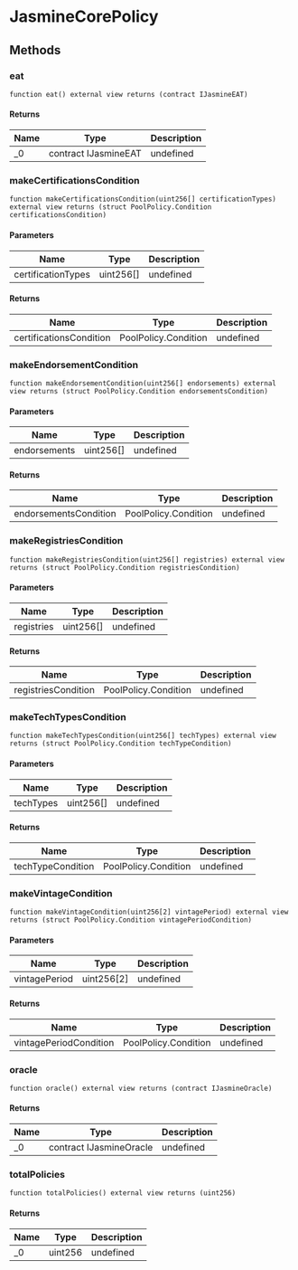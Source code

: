 # JasmineCorePolicy









## Methods

### eat

```solidity
function eat() external view returns (contract IJasmineEAT)
```






#### Returns

| Name | Type | Description |
|---|---|---|
| _0 | contract IJasmineEAT | undefined |

### makeCertificationsCondition

```solidity
function makeCertificationsCondition(uint256[] certificationTypes) external view returns (struct PoolPolicy.Condition certificationsCondition)
```





#### Parameters

| Name | Type | Description |
|---|---|---|
| certificationTypes | uint256[] | undefined |

#### Returns

| Name | Type | Description |
|---|---|---|
| certificationsCondition | PoolPolicy.Condition | undefined |

### makeEndorsementCondition

```solidity
function makeEndorsementCondition(uint256[] endorsements) external view returns (struct PoolPolicy.Condition endorsementsCondition)
```





#### Parameters

| Name | Type | Description |
|---|---|---|
| endorsements | uint256[] | undefined |

#### Returns

| Name | Type | Description |
|---|---|---|
| endorsementsCondition | PoolPolicy.Condition | undefined |

### makeRegistriesCondition

```solidity
function makeRegistriesCondition(uint256[] registries) external view returns (struct PoolPolicy.Condition registriesCondition)
```





#### Parameters

| Name | Type | Description |
|---|---|---|
| registries | uint256[] | undefined |

#### Returns

| Name | Type | Description |
|---|---|---|
| registriesCondition | PoolPolicy.Condition | undefined |

### makeTechTypesCondition

```solidity
function makeTechTypesCondition(uint256[] techTypes) external view returns (struct PoolPolicy.Condition techTypeCondition)
```





#### Parameters

| Name | Type | Description |
|---|---|---|
| techTypes | uint256[] | undefined |

#### Returns

| Name | Type | Description |
|---|---|---|
| techTypeCondition | PoolPolicy.Condition | undefined |

### makeVintageCondition

```solidity
function makeVintageCondition(uint256[2] vintagePeriod) external view returns (struct PoolPolicy.Condition vintagePeriodCondition)
```





#### Parameters

| Name | Type | Description |
|---|---|---|
| vintagePeriod | uint256[2] | undefined |

#### Returns

| Name | Type | Description |
|---|---|---|
| vintagePeriodCondition | PoolPolicy.Condition | undefined |

### oracle

```solidity
function oracle() external view returns (contract IJasmineOracle)
```






#### Returns

| Name | Type | Description |
|---|---|---|
| _0 | contract IJasmineOracle | undefined |

### totalPolicies

```solidity
function totalPolicies() external view returns (uint256)
```






#### Returns

| Name | Type | Description |
|---|---|---|
| _0 | uint256 | undefined |




